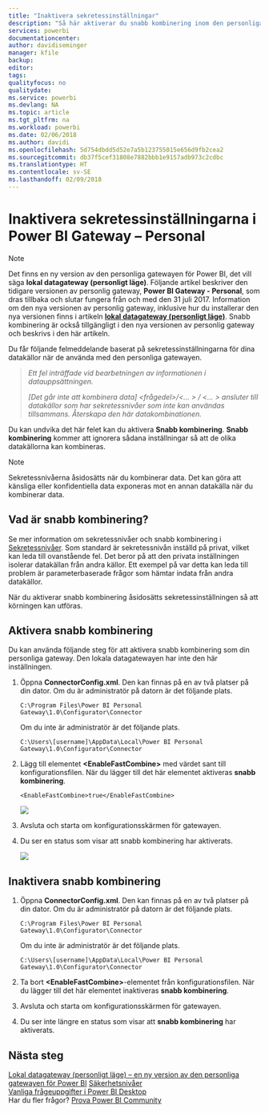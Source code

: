 ```yaml
---
title: "Inaktivera sekretessinställningar"
description: "Så här aktiverar du snabb kombinering inom den personliga gatewayen för att inaktivera sekretessinställning för uppdatering."
services: powerbi
documentationcenter: 
author: davidiseminger
manager: kfile
backup: 
editor: 
tags: 
qualityfocus: no
qualitydate: 
ms.service: powerbi
ms.devlang: NA
ms.topic: article
ms.tgt_pltfrm: na
ms.workload: powerbi
ms.date: 02/06/2018
ms.author: davidi
ms.openlocfilehash: 5d754dbdd5d52e7a5b123755015e656d9fb2cea2
ms.sourcegitcommit: db37f5cef31808e7882bbb1e9157adb973c2cdbc
ms.translationtype: HT
ms.contentlocale: sv-SE
ms.lasthandoff: 02/09/2018
---
```

# <a name="disable-privacy-setting-in-power-bi-gateway---personal"></a>Inaktivera sekretessinställningarna i Power BI Gateway – Personal
> [!NOTE]
> Det finns en ny version av den personliga gatewayen för Power BI, det vill säga **lokal datagateway (personligt läge)**. Följande artikel beskriver den tidigare versionen av personlig gateway, **Power BI Gateway - Personal**, som dras tillbaka och slutar fungera från och med den 31 juli 2017. Information om den nya versionen av personlig gateway, inklusive hur du installerar den nya versionen finns i artikeln [**lokal datagateway (personligt läge)**](service-gateway-personal-mode.md). Snabb kombinering är också tillgängligt i den nya versionen av personlig gateway och beskrivs i den här artikeln.
> 
> 

Du får följande felmeddelande baserat på sekretessinställningarna för dina datakällor när de använda med den personliga gatewayen.

> *Ett fel inträffade vid bearbetningen av informationen i datauppsättningen.*
> 
> *[Det går inte att kombinera data] &lt;frågedel&gt;/&lt;... &gt; / &lt;... &gt; ansluter till datakällor som har sekretessnivåer som inte kan användas tillsammans. Återskapa den här datakombinationen.*
> 
> 

Du kan undvika det här felet kan du aktivera **Snabb kombinering**. **Snabb kombinering** kommer att ignorera sådana inställningar så att de olika datakällorna kan kombineras.

> [!NOTE]
> Sekretessnivåerna åsidosätts när du kombinerar data. Det kan göra att känsliga eller konfidentiella data exponeras mot en annan datakälla när du kombinerar data.
> 
> 

## <a name="what-is-fast-combine"></a>Vad är snabb kombinering?
Se mer information om sekretessnivåer och snabb kombinering i [Sekretessnivåer](https://support.office.com/article/Privacy-levels-Power-Query-CC3EDE4D-359E-4B28-BC72-9BEE7900B540). Som standard är sekretessnivån inställd på privat, vilket kan leda till ovanstående fel. Det beror på att den privata inställningen isolerar datakällan från andra källor. Ett exempel på var detta kan leda till problem är parameterbaserade frågor som hämtar indata från andra datakällor.

När du aktiverar snabb kombinering åsidosätts sekretessinställningen så att körningen kan utföras.

## <a name="turn-on-fast-combine"></a>Aktivera snabb kombinering
Du kan använda följande steg för att aktivera snabb kombinering som din personliga gateway. Den lokala datagatewayen har inte den här inställningen.

1. Öppna **ConnectorConfig.xml**.  Den kan finnas på en av två platser på din dator.  Om du är administratör på datorn är det följande plats.
   
    <pre><code>C:\Program Files\Power BI Personal Gateway\1.0\Configurator\Connector</code></pre>
   
    Om du inte är administratör är det följande plats.
   
    <pre><code>C:\Users\[username]\AppData\Local\Power BI Personal Gateway\1.0\Configurator\Connector</code></pre>
    
2. Lägg till elementet **&lt;EnableFastCombine&gt;** med värdet sant till konfigurationsfilen. När du lägger till det här elementet aktiveras **snabb kombinering**.
   
   <pre><code>&lt;EnableFastCombine&gt;true&lt;/EnableFastCombine&gt;</code></pre>
   
   ![](media/refresh-enable-fast-combine/configfile.png)
3. Avsluta och starta om konfigurationsskärmen för gatewayen.
4. Du ser en status som visar att snabb kombinering har aktiverats.
   
   ![](media/refresh-enable-fast-combine/fastcombineenabled.png)

## <a name="turn-off-fast-combine"></a>Inaktivera snabb kombinering
1. Öppna **ConnectorConfig.xml**.  Den kan finnas på en av två platser på din dator.  Om du är administratör på datorn är det följande plats.
   
    <pre><code>C:\Program Files\Power BI Personal Gateway\1.0\Configurator\Connector</code></pre>
   
    Om du inte är administratör är det följande plats.
   
    <pre><code>C:\Users\[username]\AppData\Local\Power BI Personal Gateway\1.0\Configurator\Connector</code></pre>

2. Ta bort **&lt;EnableFastCombine&gt;**-elementet från konfigurationsfilen. När du lägger till det här elementet inaktiveras **snabb kombinering**.
3. Avsluta och starta om konfigurationsskärmen för gatewayen.
4. Du ser inte längre en status som visar att **snabb kombinering** har aktiverats.

## <a name="next-steps"></a>Nästa steg
[Lokal datagateway (personligt läge) – en ny version av den personliga gatewayen för Power BI](service-gateway-personal-mode.md)
[Säkerhetsnivåer](https://support.office.com/article/Privacy-levels-Power-Query-CC3EDE4D-359E-4B28-BC72-9BEE7900B540)  
[Vanliga frågeuppgifter i Power BI Desktop](desktop-common-query-tasks.md)  
Har du fler frågor? [Prova Power BI Community](http://community.powerbi.com/)

